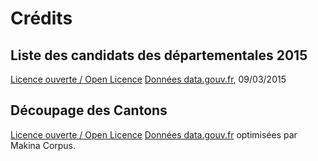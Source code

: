 Crédits
========

## Liste des candidats des départementales 2015

[Licence ouverte / Open Licence](http://www.data.gouv.fr/Licence-Ouverte-Open-Licence) [Données data.gouv.fr](https://www.data.gouv.fr/fr/datasets/elections-departementales-2015-candidatures-1er-tour/), 09/03/2015

## Découpage des Cantons

[Licence ouverte / Open Licence](http://www.data.gouv.fr/Licence-Ouverte-Open-Licence) [Données data.gouv.fr](https://www.data.gouv.fr/fr/datasets/contours-des-cantons-electoraux-departementaux-2015/) optimisées par Makina Corpus.
